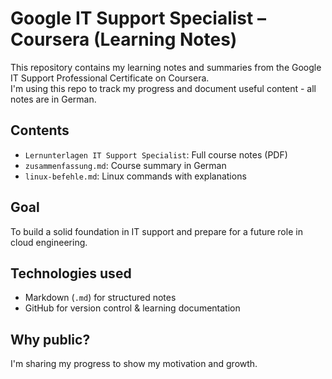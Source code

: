 # Google IT Support Specialist – Coursera (Learning Notes)

This repository contains my learning notes and summaries from the Google IT Support Professional Certificate on Coursera.  
I'm using this repo to track my progress and document useful content - all notes are in German.

## Contents

- `Lernunterlagen IT Support Specialist`: Full course notes (PDF)
- `zusammenfassung.md`: Course summary in German
- `linux-befehle.md`: Linux commands with explanations

## Goal

To build a solid foundation in IT support and prepare for a future role in cloud engineering.

## Technologies used

- Markdown (`.md`) for structured notes
- GitHub for version control & learning documentation

## Why public?

I'm sharing my progress to show my motivation and growth.  

